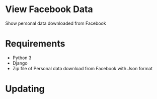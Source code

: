 # View Facebook Data
Show personal data downloaded from Facebook

# Requirements
- Python 3
- Django
- Zip file of Personal data download from Facebook with Json format

# Updating